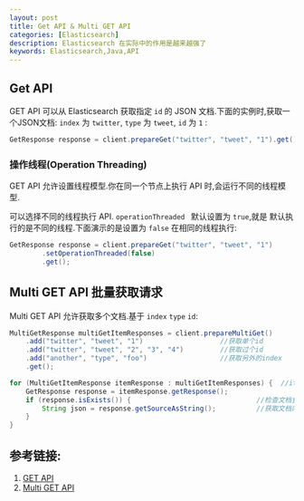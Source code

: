 ```yaml
---
layout: post
title: Get API & Multi GET API
categories: [Elasticsearch]
description: Elasticsearch 在实际中的作用是越来越强了
keywords: Elasticsearch,Java,API
---
```


## Get API
GET API 可以从 Elasticsearch 获取指定 `id` 的 JSON 文档.下面的实例时,获取一个JSON文档: `index` 为 `twitter`, `type` 为 `tweet`, `id` 为 `1` :

```java
GetResponse response = client.prepareGet("twitter", "tweet", "1").get();
```

### 操作线程(Operation Threading)
GET API 允许设置线程模型.你在同一个节点上执行 API 时,会运行不同的线程模型.

可以选择不同的线程执行 API. `operationThreaded ` 默认设置为 `true`,就是 默认执行的是不同的线程.下面演示的是设置为 `false` 在相同的线程执行:

```java
GetResponse response = client.prepareGet("twitter", "tweet", "1")
        .setOperationThreaded(false)
        .get();
```


## Multi GET API 批量获取请求
Multi GET API 允许获取多个文档.基于 `index` `type` `id`:

```java
MultiGetResponse multiGetItemResponses = client.prepareMultiGet()
    .add("twitter", "tweet", "1")                   //获取单个id
    .add("twitter", "tweet", "2", "3", "4")         //获取过个id
    .add("another", "type", "foo")                  //获取另外的index
    .get();

for (MultiGetItemResponse itemResponse : multiGetItemResponses) {  //iterate 查询结果集
    GetResponse response = itemResponse.getResponse();             
    if (response.isExists()) {                               //检查文档食肉存在
        String json = response.getSourceAsString();          //获取文档内容
    }
}
```


## 参考链接:
1. [GET API](https://www.elastic.co/guide/en/elasticsearch/client/java-api/5.1/java-docs-get.html)
2. [Multi GET API](https://www.elastic.co/guide/en/elasticsearch/client/java-api/5.1/java-docs-multi-get.html)
